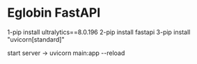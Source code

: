 # Eglobin FastAPI
 
 1-pip install ultralytics==8.0.196
 2-pip install fastapi
 3-pip install "uvicorn[standard]"


 start server -> uvicorn main:app --reload  
